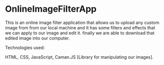 # OnlineImageFilterApp
This is an online image filter application that allows us to upload any custom image from from our local machine and It has some filters and effects that we can apply to our image and edit it. finally we are able to download that edited image into our computer.

Technologies used: 

HTML, CSS, JavaScript, Caman.JS [Library for manipulating our images].  
